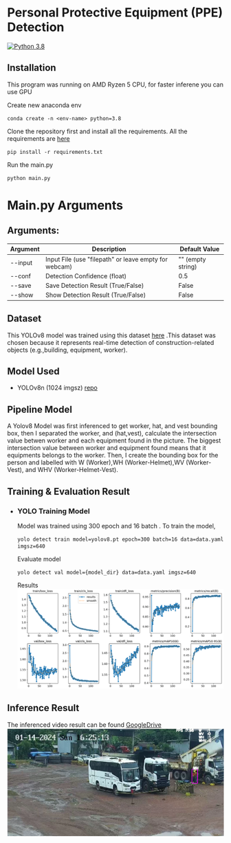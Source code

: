 # Personal Protective Equipment (PPE) Detection
[![Python 3.8](https://img.shields.io/badge/Python-3.8-3776AB)](https://www.python.org/downloads/release/python-380/)


## Installation

This program was running on AMD Ryzen 5 CPU, for faster inferene you can use GPU

Create new anaconda env
```
conda create -n <env-name> python=3.8
```


Clone the repository first and install all the requirements. All the requirements are [here](./requirements.txt)
```
pip install -r requirements.txt
```



Run the main.py

```
python main.py
```

# Main.py Arguments

## Arguments:

| Argument  | Description                                      | Default Value |
|-----------|--------------------------------------------------|---------------|
| --input   | Input File (use "filepath" or leave empty for webcam) | "" (empty string) |
| --conf    | Detection Confidence (float)                     | 0.5           |
| --save    | Save Detection Result (True/False)               | False         |
| --show    | Show Detection Result (True/False)               | False         |



## Dataset

This YOLOv8 model was trained using this dataset [here](https://github.com/ciber-lab/pictor-yolo) .This dataset was chosen because it represents real-time detection of construction-related objects (e.g.,building, equipment, worker).

## Model Used

- YOLOv8n (1024 imgsz) [repo](https://github.com/ultralytics/ultralytics)


## Pipeline Model

A Yolov8  Model was first inferenced to get worker, hat, and vest bounding box, then I separated the worker, and (hat,vest), calculate the intersection value betwen worker and each equipment found in the picture. The biggest intersection value between worker and equipment found means that it equipments belongs to the worker. Then, I create the bounding box for the person and labelled with W (Worker),WH (Worker-Helmet),WV (Worker-Vest), and WHV (Worker-Helmet-Vest).



## Training & Evaluation Result




- ### YOLO Training Model

    Model was trained using 300 epoch and 16 batch . To train the model,
    
    ```
    yolo detect train model=yolov8.pt epoch=300 batch=16 data=data.yaml imgsz=640
    ```
    
    Evaluate model
    
    ```
    yolo detect val model={model_dir} data=data.yaml imgsz=640
    ```
    
    Results
    ![image](./assets/yolov8eval.png)

## Inference Result

The inferenced video result can be found [GoogleDrive](https://drive.google.com/drive/folders/1iiCLDyUZfwLlIklHdQvoRAqSS637kRyJ?usp=sharing)
![image1](./assets/inference.png)


